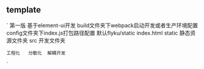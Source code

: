 ## template

`
第一版  基于element-ui开发
    build文件夹下webpack启动开发或者生产环境配置
    config文件夹下index.js打包路径配置 默认flyku/static  index.html
    static  静态资源文件夹
    src  开发文件夹

    工程化   分散化  解耦开发
    
`
